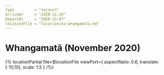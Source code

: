 ```yaml
---
type         = "sojourn"
arriveAt     = "2020-11-29"
departAt     = "2020-12-07"
locationFile = "location/nz-whangamata.md"
---
```


# Whangamatā (November 2020)

{% locationPartial file=$locationFile viewPort={ aspectRatio: 0.6, translate: [-10,10], scale: 1.5 } /%}
